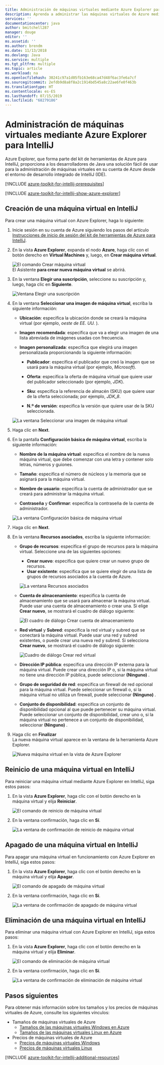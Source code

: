 ```yaml
---
title: Administración de máquinas virtuales mediante Azure Explorer para IntelliJ
description: Aprenda a administrar las máquinas virtuales de Azure mediante Azure Explorer para IntelliJ.
services: ''
documentationcenter: java
author: bmitchell287
manager: douge
editor: ''
ms.assetid: ''
ms.author: brendm
ms.date: 11/13/2018
ms.devlang: Java
ms.service: multiple
ms.tgt_pltfrm: multiple
ms.topic: article
ms.workload: na
ms.openlocfilehash: 30241c97a1d05fb163e68ca47d48f6ac3fe6a7cf
ms.sourcegitcommit: 2efdb9d8a8f8a2c1914bd545a8c22ae6fe0f463b
ms.translationtype: HT
ms.contentlocale: es-ES
ms.lasthandoff: 07/15/2019
ms.locfileid: "68279186"
---
```

# <a name="manage-virtual-machines-by-using-the-azure-explorer-for-intellij"></a>Administración de máquinas virtuales mediante Azure Explorer para IntelliJ

Azure Explorer, que forma parte del kit de herramientas de Azure para IntelliJ, proporciona a los desarrolladores de Java una solución fácil de usar para la administración de máquinas virtuales en su cuenta de Azure desde el entorno de desarrollo integrado de IntelliJ (IDE).

[!INCLUDE [azure-toolkit-for-intellij-prerequisites](../includes/azure-toolkit-for-intellij-prerequisites.md)]

[!INCLUDE [azure-toolkit-for-intellij-show-azure-explorer](../includes/azure-toolkit-for-intellij-show-azure-explorer.md)]

## <a name="create-a-virtual-machine-in-intellij"></a>Creación de una máquina virtual en IntelliJ

Para crear una máquina virtual con Azure Explorer, haga lo siguiente: 

1. Inicie sesión en su cuenta de Azure siguiendo los pasos del artículo [Instrucciones de inicio de sesión del kit de herramientas de Azure para IntelliJ].

2. En la vista **Azure Explorer**, expanda el nodo **Azure**, haga clic con el botón derecho en **Virtual Machines** y, luego, en **Crear máquina virtual**. 

   ![El comando Crear máquina virtual][CR01]  
    El Asistente **para crear nueva máquina virtual** se abrirá.

3. En la ventana **Elegir una suscripción**, seleccione su suscripción y, luego, haga clic en **Siguiente**. 

   ![Ventana Elegir una suscripción][CR02]

4. En la ventana **Seleccionar una imagen de máquina virtual**, escriba la siguiente información:

   * **Ubicación**: especifica la ubicación donde se creará la máquina virtual (por ejemplo, *oeste de EE. UU.* ). 

   * **Imagen recomendada**: especifica que va a elegir una imagen de una lista abreviada de imágenes usadas con frecuencia.

   * **Imagen personalizada**: especifica que elegirá una imagen personalizada proporcionando la siguiente información:

      * **Publicador**: especifica el publicador que creó la imagen que se usará para la máquina virtual (por ejemplo, *Microsoft*).

      * **Oferta**: especifica la oferta de máquina virtual que quiere usar del publicador seleccionado (por ejemplo, *JDK*).

      * **Sku**: especifica la referencia de almacén (SKU) que quiere usar de la oferta seleccionada; por ejemplo, *JDK_8*.

      * **N.º de versión**: especifica la versión que quiere usar de la SKU seleccionada.

   ![La ventana Seleccionar una imagen de máquina virtual][CR03]

5. Haga clic en **Next**. 

6. En la pantalla **Configuración básica de máquina virtual**, escriba la siguiente información:

   * **Nombre de la máquina virtual**: especifica el nombre de la nueva máquina virtual, que debe comenzar con una letra y contener solo letras, números y guiones.

   * **Tamaño**: especifica el número de núcleos y la memoria que se asignará para la máquina virtual.

   * **Nombre de usuario**: especifica la cuenta de administrador que se creará para administrar la máquina virtual.

   * **Contraseña** y **Confirmar**: especifica la contraseña de la cuenta de administrador.

   ![La ventana Configuración básica de máquina virtual][CR04]

7. Haga clic en **Next**. 

8. En la ventana **Recursos asociados**, escriba la siguiente información:

   * **Grupo de recursos**: especifica el grupo de recursos para la máquina virtual. Seleccione una de las siguientes opciones:
      * **Crear nuevo**: especifica que quiere crear un nuevo grupo de recursos.
      * **Usar existente**: especifica que se quiere elegir de una lista de grupos de recursos asociados a la cuenta de Azure.

       ![La ventana Recursos asociados][CR07]

   * **Cuenta de almacenamiento**: especifica la cuenta de almacenamiento que se usará para almacenar la máquina virtual. Puede usar una cuenta de almacenamiento o crear una. Si elige **Crear nuevo**, se mostrará el cuadro de diálogo siguiente:

      ![El cuadro de diálogo Crear cuenta de almacenamiento][CR05]

   * **Red virtual** y **Subred**: especifica la red virtual y subred que se conectará la máquina virtual. Puede usar una red y subred existentes, o puede crear una nueva red y subred. Si selecciona **Crear nuevo**, se mostrará el cuadro de diálogo siguiente:

      ![Cuadro de diálogo Crear red virtual][CR06]

   * **Dirección IP pública**: especifica una dirección IP externa para la máquina virtual. Puede crear una dirección IP o, si la máquina virtual no tiene una dirección IP pública, puede seleccionar **(Ninguno)** . 

   * **Grupo de seguridad de red**: especifica un firewall de red opcional para la máquina virtual. Puede seleccionar un firewall o, si la máquina virtual no utiliza un firewall, puede seleccionar **(Ninguno)** . 

   * **Conjunto de disponibilidad**: especifica un conjunto de disponibilidad opcional al que puede pertenecer su máquina virtual. Puede seleccionar un conjunto de disponibilidad, crear uno o, si la máquina virtual no pertenece a un conjunto de disponibilidad, seleccionar **(Ninguno)** .

9. Haga clic en **Finalizar**  
    La nueva máquina virtual aparece en la ventana de la herramienta Azure Explorer. 

   ![Nueva máquina virtual en la vista de Azure Explorer][CR08]

## <a name="restart-a-virtual-machine-in-intellij"></a>Reinicio de una máquina virtual en IntelliJ

Para reiniciar una máquina virtual mediante Azure Explorer en IntelliJ, siga estos pasos:

1. En la vista **Azure Explorer**, haga clic con el botón derecho en la máquina virtual y elija **Reiniciar**.

   ![El comando de reinicio de máquina virtual][RE01]

2. En la ventana confirmación, haga clic en **Sí**. 

   ![La ventana de confirmación de reinicio de máquina virtual][RE02]

## <a name="shut-down-a-virtual-machine-in-intellij"></a>Apagado de una máquina virtual en IntelliJ

Para apagar una máquina virtual en funcionamiento con Azure Explorer en IntelliJ, siga estos pasos:

1. En la vista **Azure Explorer**, haga clic con el botón derecho en la máquina virtual y elija **Apagar**.

   ![El comando de apagado de máquina virtual][SH01]

2. En la ventana confirmación, haga clic en **Sí**. 

   ![La ventana de confirmación de apagado de máquina virtual][SH02]

## <a name="delete-a-virtual-machine-in-intellij"></a>Eliminación de una máquina virtual en IntelliJ

Para eliminar una máquina virtual con Azure Explorer en IntelliJ, siga estos pasos:

1. En la vista **Azure Explorer**, haga clic con el botón derecho en la máquina virtual y elija **Eliminar**.

   ![El comando de eliminación de máquina virtual][DE01]

2. En la ventana confirmación, haga clic en **Sí**. 

   ![La ventana de confirmación de eliminación de máquina virtual][DE02]

## <a name="next-steps"></a>Pasos siguientes

Para obtener más información sobre los tamaños y los precios de máquinas virtuales de Azure, consulte los siguientes vínculos:

* Tamaños de máquinas virtuales de Azure
  * [Tamaños de las máquinas virtuales Windows en Azure]
  * [Tamaños de las máquinas virtuales Linux en Azure]
* Precios de máquinas virtuales de Azure
  * [Precios de máquinas virtuales Windows]
  * [Precios de máquinas virtuales Linux]

[!INCLUDE [azure-toolkit-for-intellij-additional-resources](../includes/azure-toolkit-for-intellij-additional-resources.md)]

<!-- URL List -->

[Instrucciones de inicio de sesión del kit de herramientas de Azure para IntelliJ]: ./azure-toolkit-for-intellij-sign-in-instructions.md
[Tamaños de las máquinas virtuales Windows en Azure]: /azure/virtual-machines/virtual-machines-windows-sizes
[Tamaños de las máquinas virtuales Linux en Azure]: /azure/virtual-machines/virtual-machines-linux-sizes
[Precios de máquinas virtuales Windows]: https://azure.microsoft.com/pricing/details/virtual-machines/windows/
[Precios de máquinas virtuales Linux]: https://azure.microsoft.com/pricing/details/virtual-machines/linux/

<!-- IMG List -->

[RE01]: media/azure-toolkit-for-intellij-managing-virtual-machines-using-azure-explorer/RE01.png
[RE02]: media/azure-toolkit-for-intellij-managing-virtual-machines-using-azure-explorer/RE02.png

[SH01]: media/azure-toolkit-for-intellij-managing-virtual-machines-using-azure-explorer/SH01.png
[SH02]: media/azure-toolkit-for-intellij-managing-virtual-machines-using-azure-explorer/SH02.png

[DE01]: media/azure-toolkit-for-intellij-managing-virtual-machines-using-azure-explorer/DE01.png
[DE02]: media/azure-toolkit-for-intellij-managing-virtual-machines-using-azure-explorer/DE02.png

[CR01]: media/azure-toolkit-for-intellij-managing-virtual-machines-using-azure-explorer/CR01.png
[CR02]: media/azure-toolkit-for-intellij-managing-virtual-machines-using-azure-explorer/CR02.png
[CR03]: media/azure-toolkit-for-intellij-managing-virtual-machines-using-azure-explorer/CR03.png
[CR04]: media/azure-toolkit-for-intellij-managing-virtual-machines-using-azure-explorer/CR04.png
[CR05]: media/azure-toolkit-for-intellij-managing-virtual-machines-using-azure-explorer/CR05.png
[CR06]: media/azure-toolkit-for-intellij-managing-virtual-machines-using-azure-explorer/CR06.png
[CR07]: media/azure-toolkit-for-intellij-managing-virtual-machines-using-azure-explorer/CR07.png
[CR08]: media/azure-toolkit-for-intellij-managing-virtual-machines-using-azure-explorer/CR08.png
